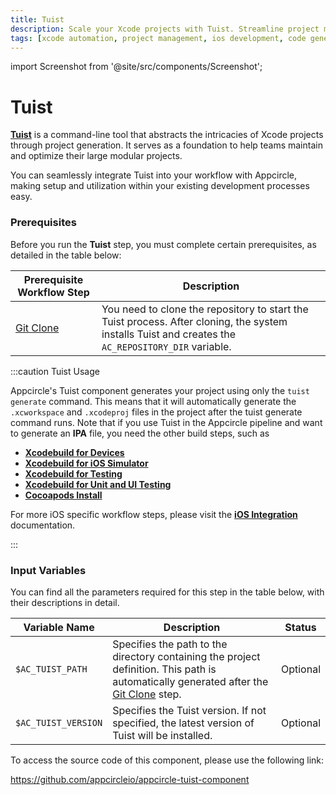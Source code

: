 ```yaml
---
title: Tuist
description: Scale your Xcode projects with Tuist. Streamline project management and automate configurations for efficient iOS app development.
tags: [xcode automation, project management, ios development, code generation]
---
```


import Screenshot from '@site/src/components/Screenshot';

# Tuist

[**Tuist**](https://docs.tuist.io/) is a command-line tool that abstracts the intricacies of Xcode projects through project generation. It serves as a foundation to help teams maintain and optimize their large modular projects.

You can seamlessly integrate Tuist into your workflow with Appcircle, making setup and utilization within your existing development processes easy.

### Prerequisites

Before you run the **Tuist** step, you must complete certain prerequisites, as detailed in the table below:

| Prerequisite Workflow Step                      | Description                                     |
|-------------------------------------------------|-------------------------------------------------|
| [Git Clone](/workflows/common-workflow-steps/git-clone) | You need to clone the repository to start the Tuist process. After cloning, the system installs Tuist and creates the `AC_REPOSITORY_DIR` variable.  |

:::caution Tuist Usage

Appcircle's Tuist component generates your project using only the `tuist generate` command. This means that it will automatically generate the `.xcworkspace` and `.xcodeproj` files in the project after the tuist generate command runs. Note that if you use Tuist in the Appcircle pipeline and want to generate an **IPA** file, you need the other build steps, such as

- [**Xcodebuild for Devices**](/workflows/ios-specific-workflow-steps/xcodebuild-for-devices)
- [**Xcodebuild for iOS Simulator**](/workflows/ios-specific-workflow-steps/xcodebuild-for-ios-simulator)
- [**Xcodebuild for Testing**](/workflows/ios-specific-workflow-steps/xcodebuild-for-testing)
- [**Xcodebuild for Unit and UI Testing**](/workflows/ios-specific-workflow-steps/xcodebuild-for-unit-and-ui-test)
- [**Cocoapods Install**](/workflows/ios-specific-workflow-steps/cocoapods-install)

For more iOS specific workflow steps, please visit the [**iOS Integration**](/workflows/ios-specific-workflow-steps) documentation.

:::

<Screenshot url='https://cdn.appcircle.io/docs/assets/BE2829-tuistOrder.png' />

### Input Variables

You can find all the parameters required for this step in the table below, with their descriptions in detail.

<Screenshot url='https://cdn.appcircle.io/docs/assets/BE4430New-tuistInput.png' />

| Variable Name            | Description                                                                                                                                                                         | Status   |
|--------------------------|-------------------------------------------------------------------------------------------------------------------------------------------------------------------------------------|----------|
| `$AC_TUIST_PATH`         | Specifies the path to the directory containing the project definition. This path is automatically generated after the [Git Clone](/workflows/common-workflow-steps/git-clone) step. | Optional |
| `$AC_TUIST_VERSION`      | Specifies the Tuist version. If not specified, the latest version of Tuist will be installed.                                                                                       | Optional |


To access the source code of this component, please use the following link:

https://github.com/appcircleio/appcircle-tuist-component